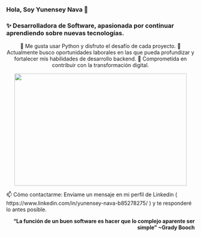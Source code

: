 ### Hola, Soy Yunensey Nava 👋

### ✨ Desarrolladora de Software, apasionada por continuar aprendiendo sobre nuevas tecnologías. 

<p align="center">
🌱 Me gusta usar Python y disfruto el desafío de cada proyecto.
🔭 Actualmente busco oportunidades laborales en las que pueda profundizar y fortalecer mis habilidades de desarrollo backend.
👯 Comprometida en contribuir con la transformación digital.
</p>

<p align="center">
  <img width="460" height="300" src="https://github.com/ynavach/ynavach/assets/118191014/1b68ec61-6c32-41ea-9624-2ff8ec4c8af1">
</p>

<p align="left">
📫 Cómo contactarme: Envíame un mensaje en mi perfil de Linkedin ( https://www.linkedin.com/in/yunensey-nava-b85278275/ ) y te responderé lo antes posible.
</p>
<p align="right">
<b>“La función de un buen software es hacer que lo complejo aparente ser simple” 
~Grady Booch </b>
</p>


